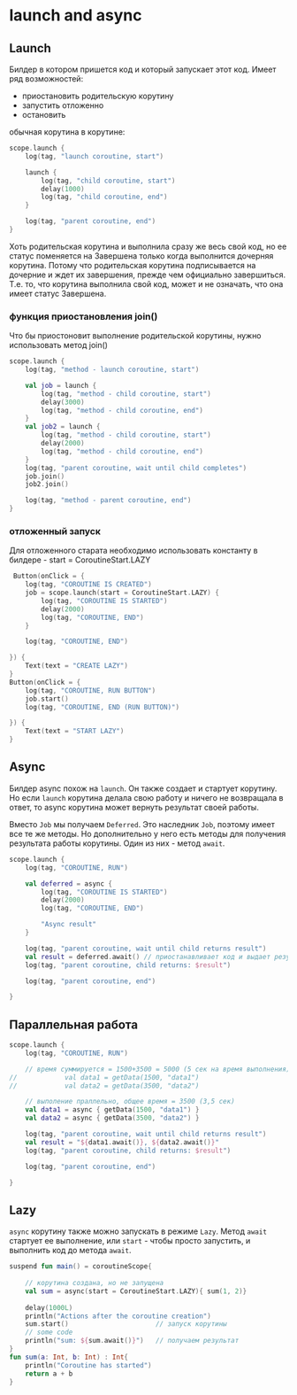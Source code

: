 # launch and async

## Launch

Билдер в котором пришется код и который запускает этот код.
Имеет ряд возможностей:

* приостановить родительскую корутину
* запустить отложенно
* остановить

обычная корутина в корутине:

```kotlin
scope.launch {
    log(tag, "launch coroutine, start")

    launch {
        log(tag, "child coroutine, start")
        delay(1000)
        log(tag, "child coroutine, end")
    }

    log(tag, "parent coroutine, end")
}
```

Хоть родительская корутина и выполнила сразу же весь свой код,
но ее статус поменяется на Завершена только когда выполнится дочерняя корутина.
Потому что родительская корутина подписывается на дочерние и ждет их завершения,
прежде чем официально завершиться. Т.е. то, что корутина выполнила свой код,
может и не означать, что она имеет статус Завершена.

### функция приостановления  join()

Что бы приостоновит выполнение родительской корутины, нужно использовать метод join()

```kotlin
scope.launch {
    log(tag, "method - launch coroutine, start")

    val job = launch {
        log(tag, "method - child coroutine, start")
        delay(3000)
        log(tag, "method - child coroutine, end")
    }
    val job2 = launch {
        log(tag, "method - child coroutine, start")
        delay(2000)
        log(tag, "method - child coroutine, end")
    }
    log(tag, "parent coroutine, wait until child completes")
    job.join()
    job2.join()

    log(tag, "method - parent coroutine, end")
}
```

### отложенный запуск

Для отложенного старата необходимо использовать константу в билдере - start = CoroutineStart.LAZY

```kotlin
 Button(onClick = {
    log(tag, "COROUTINE IS CREATED")
    job = scope.launch(start = CoroutineStart.LAZY) {
        log(tag, "COROUTINE IS STARTED")
        delay(2000)
        log(tag, "COROUTINE, END")
    }

    log(tag, "COROUTINE, END")

}) {
    Text(text = "CREATE LAZY")
}
Button(onClick = {
    log(tag, "COROUTINE, RUN BUTTON")
    job.start()
    log(tag, "COROUTINE, END (RUN BUTTON)")

}) {
    Text(text = "START LAZY")
}
```

## Async

Билдер async похож на `launch`. Он также создает и стартует корутину. Но если `launch` корутина
делала свою работу и ничего не возвращала в ответ, то async корутина может вернуть результат своей
работы.

Вместо `Job` мы получаем `Deferred`. Это наследник `Job`, поэтому имеет все те же методы. Но
дополнительно
у него есть методы для получения результата работы корутины. Один из них - метод `await`.

```kotlin
scope.launch {
    log(tag, "COROUTINE, RUN")

    val deferred = async {
        log(tag, "COROUTINE IS STARTED")
        delay(2000)
        log(tag, "COROUTINE, END")

        "Async result"
    }

    log(tag, "parent coroutine, wait until child returns result")
    val result = deferred.await() // приостанавливает код и выдает результат
    log(tag, "parent coroutine, child returns: $result")

    log(tag, "parent coroutine, end")

}
```

## Параллельная работа

```kotlin
scope.launch {
    log(tag, "COROUTINE, RUN")

    // время суммируется = 1500+3500 = 5000 (5 сек на время выполнения)
//            val data1 = getData(1500, "data1")
//            val data2 = getData(3500, "data2")

    // выполение праллельно, общее время = 3500 (3,5 сек)
    val data1 = async { getData(1500, "data1") }
    val data2 = async { getData(3500, "data2") }

    log(tag, "parent coroutine, wait until child returns result")
    val result = "${data1.await()}, ${data2.await()}"
    log(tag, "parent coroutine, child returns: $result")

    log(tag, "parent coroutine, end")

}
```

## Lazy
`async` корутину также можно запускать в режиме `Lazy`. Метод `await` стартует ее выполнение, или 
`start` - чтобы просто запустить, и выполнить код до метода `await`.

```kotlin
suspend fun main() = coroutineScope{
 
    // корутина создана, но не запущена
    val sum = async(start = CoroutineStart.LAZY){ sum(1, 2)}
 
    delay(1000L)
    println("Actions after the coroutine creation")
    sum.start()                      // запуск корутины
    // some code
    println("sum: ${sum.await()}")   // получаем результат
}
fun sum(a: Int, b: Int) : Int{
    println("Coroutine has started")
    return a + b
}
```